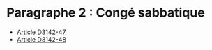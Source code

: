 # Paragraphe 2 : Congé sabbatique

* [Article D3142-47](./LEGIARTI000018534099.md)
* [Article D3142-48](./LEGIARTI000018534097.md)
